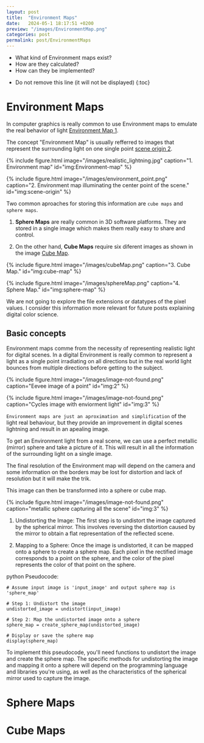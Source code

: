 ```yaml
---
layout: post
title:  "Environment Maps"
date:   2024-05-1 18:17:51 +0200
preview: "/images/EnvironmentMap.png"
categories: post
permalink: post/EnvironmentMaps
---
```


- What kind of Environment maps exist?  
- How are they calculated?  
- How can they be implemented?  
<!-- end-abstract --> 

* Do not remove this line (it will not be displayed)
{:toc}

# Environment Maps

In computer graphics is really common to use Environment maps to emulate the real behavior of light [Environment Map 1](#img:Environment-map). 

The concept "Environment Map" is usually refferred to images that represent the surrounding light on one single point [scene origin 2](#img:scene-origin). 

{% include figure.html image="/images/realistic_lightning.jpg" 
caption="1. Environment map" 
id="img:Environment-map"
%}

{% include figure.html image="/images/environment_point.png" 
caption="2. Environment map illuminating the center point of the scene." 
id="img:scene-origin"
%}

Two common aproaches for storing this information are `cube maps` and `sphere maps`. 

1. **Sphere Maps** are really common in 3D software platforms. They are stored in a single image which makes them really easy to share and control. 

2. On the other hand, **Cube Maps** require six diferent images as shown in the image [Cube Map](#img:cube-map).


{% include figure.html image="/images/cubeMap.png" 
caption="3. Cube Map." 
id="img:cube-map"
%}


{% include figure.html image="/images/sphereMap.png" 
caption="4. Sphere Map." 
id="img:sphere-map"
%}


<div class="alert alert-secondary" role="alert">
    We are not going to explore the file extensions or datatypes of the pixel values. I consider this information more relevant for future posts explaining digital color science.
</div>


## Basic concepts
Environment maps comme from the necessity of representing realistic light for digital scenes. In a digital Environment is really common to represent a light as a single point irradiating on all directions but in the real world light bounces from multiple directions before getting to the subject.


{% include figure.html image="/images/image-not-found.png" 
caption="Eevee image of a point" 
id="img:2"
%}

{% include figure.html image="/images/image-not-found.png" 
caption="Cycles image with enviorment light" 
id="img:3"
%}

`Environment maps are just an aproximation and simplification` of the light real behaviour, but they provide an improvement in digital scenes lightning and result in an apealing image.

To get an Environment light from a real scene, we can use a perfect metallic (mirror) sphere and take a picture of it. This will result in all the information of the surrounding light on a single image. 

The final resolution of the Environment map will depend on the camera and some information on the borders may be lost for distortion and lack of resolution but it will make the trik. 

This image can then be transformed into a sphere or cube map.

{% include figure.html image="/images/image-not-found.png" 
caption="metallic sphere capturing all the scene" 
id="img:3"
%}

1. Undistorting the Image: The first step is to undistort the image captured by the spherical mirror. This involves reversing the distortion caused by the mirror to obtain a flat representation of the reflected scene.

2. Mapping to a Sphere: Once the image is undistorted, it can be mapped onto a sphere to create a sphere map. Each pixel in the rectified image corresponds to a point on the sphere, and the color of the pixel represents the color of that point on the sphere.

python Pseudocode:

```
# Assume input image is 'input_image' and output sphere map is 'sphere_map'

# Step 1: Undistort the image
undistorted_image = undistort(input_image)

# Step 2: Map the undistorted image onto a sphere
sphere_map = create_sphere_map(undistorted_image)

# Display or save the sphere map
display(sphere_map)
```

To implement this pseudocode, you'll need functions to undistort the image and create the sphere map. The specific methods for undistorting the image and mapping it onto a sphere will depend on the programming language and libraries you're using, as well as the characteristics of the spherical mirror used to capture the image.


# Sphere Maps

# Cube Maps



